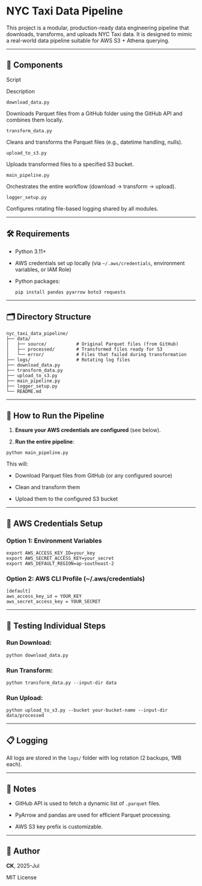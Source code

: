 # NYC Taxi Data Pipeline

This project is a modular, production-ready data engineering pipeline that downloads, transforms, and uploads NYC Taxi data. It is designed to mimic a real-world data pipeline suitable for AWS S3 + Athena querying.

----------

## 🧩 Components

Script

Description

`download_data.py`

Downloads Parquet files from a GitHub folder using the GitHub API and combines them locally.

`transform_data.py`

Cleans and transforms the Parquet files (e.g., datetime handling, nulls).

`upload_to_s3.py`

Uploads transformed files to a specified S3 bucket.

`main_pipeline.py`

Orchestrates the entire workflow (download → transform → upload).

`logger_setup.py`

Configures rotating file-based logging shared by all modules.

----------

## 🛠️ Requirements

-   Python 3.11+
    
-   AWS credentials set up locally (via `~/.aws/credentials`, environment variables, or IAM Role)
    
-   Python packages:
    
    ```
    pip install pandas pyarrow boto3 requests
    ```
    

----------

## 🗂️ Directory Structure

```
nyc_taxi_data_pipeline/
├── data/
│   ├── source/           # Original Parquet files (from GitHub)
│   ├── processed/        # Transformed files ready for S3
│   └── error/            # Files that failed during transformation
├── logs/                 # Rotating log files
├── download_data.py
├── transform_data.py
├── upload_to_s3.py
├── main_pipeline.py
├── logger_setup.py
└── README.md
```

----------

## 🚀 How to Run the Pipeline

1.  **Ensure your AWS credentials are configured** (see below).
    
2.  **Run the entire pipeline**:
    

```
python main_pipeline.py
```

This will:

-   Download Parquet files from GitHub (or any configured source)
    
-   Clean and transform them
    
-   Upload them to the configured S3 bucket
    

----------

## 🔐 AWS Credentials Setup

### Option 1: Environment Variables

```
export AWS_ACCESS_KEY_ID=your_key
export AWS_SECRET_ACCESS_KEY=your_secret
export AWS_DEFAULT_REGION=ap-southeast-2
```

### Option 2: AWS CLI Profile (~/.aws/credentials)

```
[default]
aws_access_key_id = YOUR_KEY
aws_secret_access_key = YOUR_SECRET
```

----------

## 🧪 Testing Individual Steps

### Run Download:

```
python download_data.py
```

### Run Transform:

```
python transform_data.py --input-dir data
```

### Run Upload:

```
python upload_to_s3.py --bucket your-bucket-name --input-dir data/processed
```

----------

## 📋 Logging

All logs are stored in the `logs/` folder with log rotation (2 backups, 1MB each).

----------

## 📌 Notes

-   GitHub API is used to fetch a dynamic list of `.parquet` files.
    
-   PyArrow and pandas are used for efficient Parquet processing.
    
-   AWS S3 key prefix is customizable.
    

----------

## 🧑 Author

**CK**, 2025-Jul

MIT License
